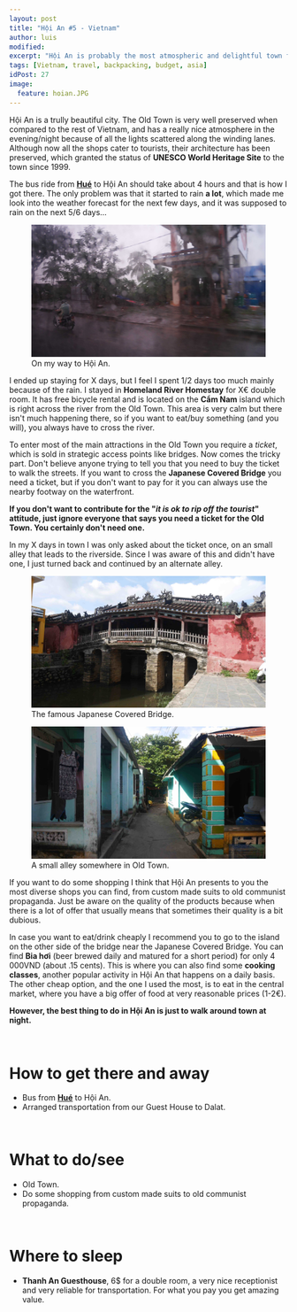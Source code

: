 ```yaml
---
layout: post
title: "Hội An #5 - Vietnam"
author: luis
modified:
excerpt: "Hội An is probably the most atmospheric and delightful town for tourists in Vietnam. The old town is very well preserved and bursts romantism."
tags: [Vietnam, travel, backpacking, budget, asia]
idPost: 27
image:
  feature: hoian.JPG
---
```


Hội An is a trully beautiful city. The Old Town is very well preserved when compared to the rest of Vietnam, and has a really nice atmosphere in the evening/night because of all the lights scattered along the winding lanes. Although now all the shops cater to tourists, their architecture has been preserved, which granted the status of <b>UNESCO World Heritage Site</b> to the town since 1999.

The bus ride from <b><a href="{{site.url}}/Hue" target="_blank">Hué</a></b> to Hội An should take about 4 hours and that is how I got there. The only problem was that it started to rain <b>a lot</b>, which made me look into the weather forecast for the next few days, and it was supposed to rain on the next 5/6 days...

<figure>
	<a href="../images/vietnam/hoian/hoian1.JPG"><img src="../images/vietnam/hoian/hoian1.JPG"></a>
	<figcaption>On my way to Hội An.</figcaption>
</figure>

I ended up staying for X days, but I feel I spent 1/2 days too much mainly because of the rain. I stayed in <b>Homeland River Homestay</b> for X€ double room. It has free bicycle rental and is located on the <b>Cẩm Nam</b> island which is right across the river from the Old Town. This area is very calm but there isn't much happening there, so if you want to eat/buy something (and you will), you always have to cross the river.

To enter most of the main attractions in the Old Town you require a <i>ticket</i>, which is sold in strategic access points like bridges. Now comes the tricky part. Don't believe anyone trying to tell you that you need to buy the ticket to walk the streets. If you want to cross the <b>Japanese Covered Bridge</b> you need a ticket, but if you don't want to pay for it you can always use the nearby footway on the waterfront.

<b><highlight><middle>If you don't want to contribute for the "<i>it is ok to rip off the tourist</i>" attitude, just ignore everyone that says you need a ticket for the Old Town. You certainly don't need one.</middle></highlight></b>

In my X days in town I was only asked about the ticket once, on an small alley that leads to the riverside. Since I was aware of this and didn't have one, I just turned back and continued by an alternate alley.

<figure>
	<a href="../images/vietnam/hoian/hoian2.JPG"><img src="../images/vietnam/hoian/hoian2.JPG"></a>
	<figcaption>The famous Japanese Covered Bridge.</figcaption>
</figure>

<figure>
	<a href="../images/vietnam/hoian/hoian3.JPG"><img src="../images/vietnam/hoian/hoian3.JPG"></a>
	<figcaption>A small alley somewhere in Old Town.</figcaption>
</figure>

If you want to do some shopping I think that Hội An presents to you the most diverse shops you can find, from custom made suits to old communist propaganda. Just be aware on the quality of the products because when there is a lot of offer that usually means that sometimes their quality is a bit dubious.

In case you want to eat/drink cheaply I recommend you to go to the island on the other side of the bridge near the Japanese Covered Bridge. You can find <b>Bia hơi</b> (beer brewed daily and matured for a short period) for only 4 000VND (about .15 cents). This is where you can also find some <b>cooking classes</b>, another popular activity in Hội An that happens on a daily basis. The other cheap option, and the one I used the most, is to eat in the central market, where you have a big offer of food at very reasonable prices (1-2€).

<b><highlight><middle>However, the best thing to do in Hội An is just to walk around town at night.</middle></highlight></b>


<br>
<h1>How to get there and away</h1>
<ul>
<li>Bus from <b><a href="{{site.url}}/Hue" target="_blank">Hué</a></b> to Hội An.</li>
<li>Arranged transportation from our Guest House to Dalat.</li>
</ul>

<br>
<h1>What to do/see</h1>
<ul>
<li>Old Town.</li>
<li>Do some shopping from custom made suits to old communist propaganda.</li>
</ul>

<br>
<h1>Where to sleep</h1>
<ul>
<li><b>Thanh An Guesthouse</b>, 6$ for a double room, a very nice receptionist and very reliable for transportation. For what you pay you get amazing value.</li>
</ul>